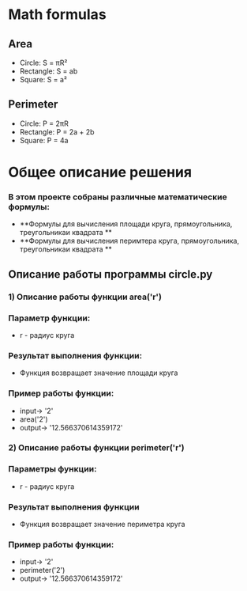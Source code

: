 # Math formulas
## Area
- Circle: S = πR²
- Rectangle: S = ab
- Square: S = a²

## Perimeter
- Circle: P = 2πR
- Rectangle: P = 2a + 2b
- Square: P = 4a
# Общее описание решения
### В этом проекте собраны различные математические формулы:
- **Формулы для вычисления площади круга, прямоугольника, треугольникаи квадрата **
- **Формулы для вычисления перимтера круга, прямоугольника, треугольникаи квадрата **

## Описание работы программы circle.py

### 1) Описание работы функции area('r')
### Параметр функции:
- r - радиус круга

### Результат выполнения функции:
- Функция возвращает значение площади круга

### Пример работы функции:
- input-> '2'
- area('2')
- output-> '12.566370614359172'

### 2) Описание работы функции perimeter('r')
### Параметры функции:
- r - радиус круга

### Результат выполнения функции
- Функция возвращает значение периметра круга

### Пример работы функции:
- input-> '2'
- perimeter('2')
- output-> '12.566370614359172'